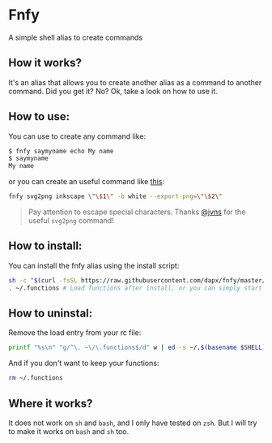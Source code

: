 # Fnfy

A simple shell alias to create commands

## How it works?

It's an alias that allows you to create another alias as a command to another command.
Did you get it? No? Ok, take a look on how to use it.

## How to use:

You can use to create any command like:

```sh
$ fnfy saymyname echo My name
$ saymyname
My name
```

or you can create an useful command like [this](https://twitter.com/b0rk/status/1308070270809317377/photo/1):

```sh
fnfy svg2png inkscape \"\$1\" -b white --export-png=\"\$2\"
```

> Pay attention to escape special characters.
> Thanks [@jvns](https://github.com/jvns) for the useful `svg2png` command!

## How to install:

You can install the fnfy alias using the install script:

```sh
sh -c "$(curl -fsSL https://raw.githubusercontent.com/dapx/fnfy/master/install.sh)"
. ~/.functions # Load functions after install, or you can simply start a new shell session.
```

## How to uninstal:

Remove the load entry from your rc file:

```sh
printf "%s\n" "g/^\. ~\/\.functions$/d" w | ed -s ~/.$(basename $SHELL)rc
```

And if you don't want to keep your functions:

```sh
rm ~/.functions
```

## Where it works?

It does not work on `sh` and `bash`, and I only have tested on `zsh`. But I will try to make it works on `bash` and `sh` too.
